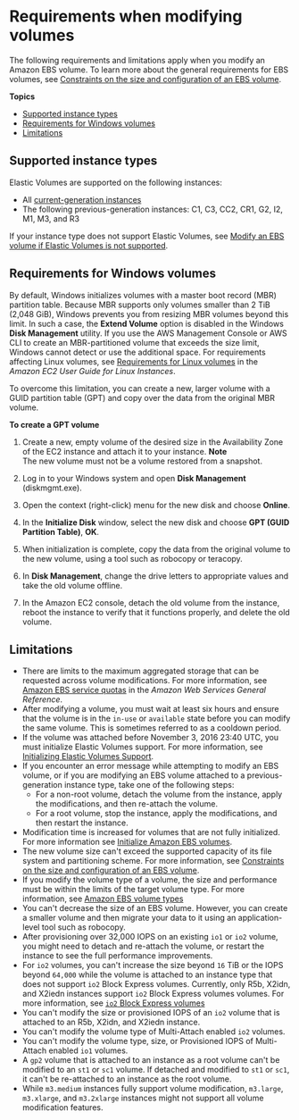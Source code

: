 # Requirements when modifying volumes<a name="modify-volume-requirements"></a>

The following requirements and limitations apply when you modify an Amazon EBS volume\. To learn more about the general requirements for EBS volumes, see [Constraints on the size and configuration of an EBS volume](volume_constraints.md)\.

**Topics**
+ [Supported instance types](#instance-support)
+ [Requirements for Windows volumes](#window-volumes)
+ [Limitations](#elastic-volumes-limitations)

## Supported instance types<a name="instance-support"></a>

Elastic Volumes are supported on the following instances:
+ All [current\-generation instances](instance-types.md#AvailableInstanceTypes)
+ The following previous\-generation instances: C1, C3, CC2, CR1, G2, I2, M1, M3, and R3

If your instance type does not support Elastic Volumes, see [Modify an EBS volume if Elastic Volumes is not supported](requesting-ebs-volume-modifications.md#modify-volume-stop-start)\.

## Requirements for Windows volumes<a name="window-volumes"></a>

By default, Windows initializes volumes with a master boot record \(MBR\) partition table\. Because MBR supports only volumes smaller than 2 TiB \(2,048 GiB\), Windows prevents you from resizing MBR volumes beyond this limit\. In such a case, the **Extend Volume** option is disabled in the Windows **Disk Management** utility\. If you use the AWS Management Console or AWS CLI to create an MBR\-partitioned volume that exceeds the size limit, Windows cannot detect or use the additional space\. For requirements affecting Linux volumes, see [Requirements for Linux volumes](https://docs.aws.amazon.com/AWSEC2/latest/UserGuide/volume_constraints.html) in the *Amazon EC2 User Guide for Linux Instances*\.

To overcome this limitation, you can create a new, larger volume with a GUID partition table \(GPT\) and copy over the data from the original MBR volume\. 

**To create a GPT volume**

1. Create a new, empty volume of the desired size in the Availability Zone of the EC2 instance and attach it to your instance\. 
**Note**  
The new volume must not be a volume restored from a snapshot\.

1. Log in to your Windows system and open **Disk Management** \(diskmgmt\.exe\)\. 

1. Open the context \(right\-click\) menu for the new disk and choose **Online**\.

1. In the **Initialize Disk** window, select the new disk and choose **GPT \(GUID Partition Table\)**, **OK**\.

1. When initialization is complete, copy the data from the original volume to the new volume, using a tool such as robocopy or teracopy\.

1. In **Disk Management**, change the drive letters to appropriate values and take the old volume offline\.

1. In the Amazon EC2 console, detach the old volume from the instance, reboot the instance to verify that it functions properly, and delete the old volume\.

## Limitations<a name="elastic-volumes-limitations"></a>
+ There are limits to the maximum aggregated storage that can be requested across volume modifications\. For more information, see [Amazon EBS service quotas](https://docs.aws.amazon.com/general/latest/gr/ebs-service.html#limits_ebs) in the *Amazon Web Services General Reference*\.
+ After modifying a volume, you must wait at least six hours and ensure that the volume is in the `in-use` or `available` state before you can modify the same volume\. This is sometimes referred to as a cooldown period\.
+ If the volume was attached before November 3, 2016 23:40 UTC, you must initialize Elastic Volumes support\. For more information, see [Initializing Elastic Volumes Support](requesting-ebs-volume-modifications.md#initialize-modification-support)\.
+ If you encounter an error message while attempting to modify an EBS volume, or if you are modifying an EBS volume attached to a previous\-generation instance type, take one of the following steps:
  + For a non\-root volume, detach the volume from the instance, apply the modifications, and then re\-attach the volume\.
  + For a root volume, stop the instance, apply the modifications, and then restart the instance\.
+ Modification time is increased for volumes that are not fully initialized\. For more information see [Initialize Amazon EBS volumes](ebs-initialize.md)\.
+ The new volume size can't exceed the supported capacity of its file system and partitioning scheme\. For more information, see [Constraints on the size and configuration of an EBS volume](volume_constraints.md)\.
+ If you modify the volume type of a volume, the size and performance must be within the limits of the target volume type\. For more information, see [Amazon EBS volume types](ebs-volume-types.md)
+ You can't decrease the size of an EBS volume\. However, you can create a smaller volume and then migrate your data to it using an application\-level tool such as  robocopy\.
+ After provisioning over 32,000 IOPS on an existing `io1` or `io2` volume, you might need to detach and re\-attach the volume, or restart the instance to see the full performance improvements\.
+ For `io2` volumes, you can't increase the size beyond `16` TiB or the IOPS beyond `64,000` while the volume is attached to an instance type that does not support `io2` Block Express volumes\. Currently, only R5b, X2idn, and X2iedn instances support `io2` Block Express volumes volumes\. For more information, see [`io2` Block Express volumes](ebs-volume-types.md#io2-block-express)
+ You can't modify the size or provisioned IOPS of an `io2` volume that is attached to an R5b, X2idn, and X2iedn instance\.
+ You can't modify the volume type of Multi\-Attach enabled `io2` volumes\.
+ You can't modify the volume type, size, or Provisioned IOPS of Multi\-Attach enabled `io1` volumes\.
+ A `gp2` volume that is attached to an instance as a root volume can't be modified to an `st1` or `sc1` volume\. If detached and modified to `st1` or `sc1`, it can't be re\-attached to an instance as the root volume\.
+ While `m3.medium` instances fully support volume modification, `m3.large`, `m3.xlarge`, and `m3.2xlarge` instances might not support all volume modification features\.